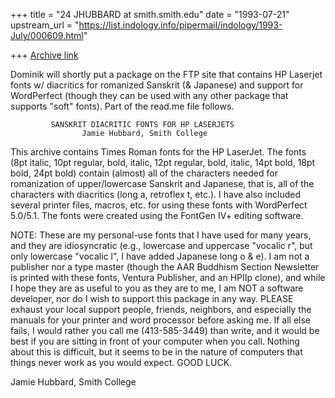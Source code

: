 +++
title = "24 JHUBBARD at smith.smith.edu"
date = "1993-07-21"
upstream_url = "https://list.indology.info/pipermail/indology/1993-July/000609.html"

+++
[Archive link](https://list.indology.info/pipermail/indology/1993-July/000609.html)



Dominik will shortly put a package on the FTP site that contains HP
Laserjet fonts w/ diacritics for romanized Sanskrit (& Japanese) and
support for WordPerfect (though they can be used with any other package
that supports "soft" fonts). Part of the read.me file follows.



             SANSKRIT DIACRITIC FONTS FOR HP LASERJETS
                    Jamie Hubbard, Smith College


  This archive contains Times Roman fonts for the HP LaserJet. The
fonts (8pt italic, 10pt regular, bold, italic, 12pt regular, bold,
italic, 14pt bold, 18pt bold, 24pt bold) contain (almost) all of the
characters needed for romanization of upper/lowercase Sanskrit and
Japanese, that is, all of the characters with diacritics (long a,
retroflex t, etc.). I have also included several printer files,
macros, etc. for using these fonts with WordPerfect 5.0/5.1.  The
fonts were created using the FontGen IV+ editing software.

NOTE: These are my personal-use fonts that I have used for many
years, and they are idiosyncratic (e.g., lowercase and uppercase
"vocalic r", but only lowercase "vocalic l", I have added Japanese
long o & e). I am not a publisher nor a type master (though the AAR
Buddhism Section Newsletter is printed with these fonts, Ventura
Publisher, and an HPIIp clone), and while I hope they are as useful to you as
they are to me, I am NOT a software developer, nor do I wish to
support this package in any way. PLEASE exhaust your local support
people, friends, neighbors, and especially the manuals for your
printer and word processor before asking me. If all else fails, I
would rather you call me (413-585-3449) than write, and it would be
best if you are sitting in front of your computer when you call.
Nothing about this is difficult, but it seems to be in the nature of
computers that things never work as you would expect. GOOD LUCK.


Jamie Hubbard, Smith College





